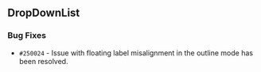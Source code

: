 ## DropDownList

### Bug Fixes

- `#250024` - Issue with floating label misalignment in the outline mode has been resolved.
